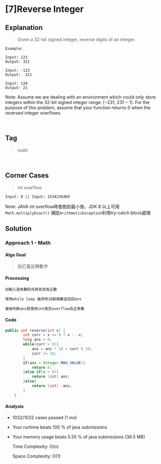 # [7]Reverse Integer

## Explanation
> Given a 32-bit signed integer, reverse digits of an integer.
```
Example: 

Input: 123
Output: 321

Input: -123
Output: -321

Input: 120
Output: 21
```     
Note:
Assume we are dealing with an environment which could only store integers within the 32-bit signed integer range: [−231,  231 − 1]. For the purpose of this problem, assume that your function returns 0 when the reversed integer overflows.

<br>

## Tag
> math
<br>

## Corner Cases
> int overflow 
```
Input: 0 || Input: 1534236469  
```
Note: JAVA int overflow時會跑到最小值，JDK 8 以上可用`Math.multiplyExact()`
捕捉`ArithmeticException`利用try-catch block處理
<br>

## Solution
### Approach 1 - Math
#### Algo Goal
> 自訂義反轉數字
#### Processing
```
如輸入是負數則先將其改為正數

使用while loop 循序除10取餘數並加回ans

最後判斷ans若使用int是否overflow及正負數
```
#### Code
```JAVA
public int reverse(int x) {
        int curr = x >= 0 ? x : -x;
        long ans = 0;
        while(curr > 0){
            ans = ans * 10 + curr % 10;
            curr /= 10;
        }
        if(ans > Integer.MAX_VALUE){
            return 0;
        }else if(x > 0){
            return (int) ans;
        }else{
            return (int) -ans;
        }
    }
```
#### Analysis
* 1032/1032 cases passed (1 ms)
* Your runtime beats 100 % of java submissions
* Your memory usage beats 5.55 % of java submissions (36.5 MB)

    Time Complexity: O(n) 
    
    Space Complexity: O(1)
    
